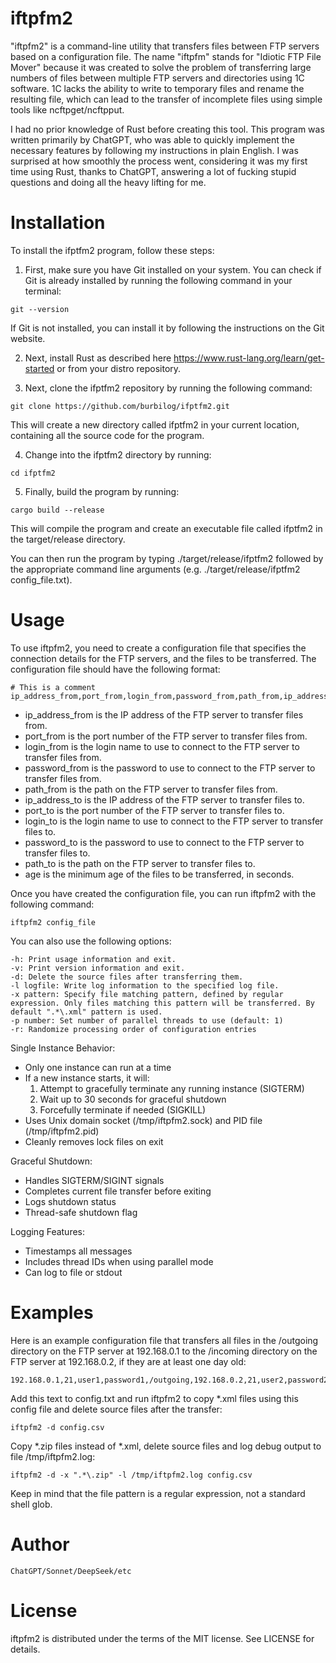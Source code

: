 iftpfm2
=======

"iftpfm2" is a command-line utility that transfers files between FTP servers based on a configuration file. The name "iftpfm" stands for "Idiotic FTP File Mover" because it was created to solve the problem of transferring large numbers of files between multiple FTP servers and directories using 1C software. 1C lacks the ability to write to temporary files and rename the resulting file, which can lead to the transfer of incomplete files using simple tools like ncftpget/ncftpput.

I had no prior knowledge of Rust before creating this tool. This program was written primarily by ChatGPT, who was able to quickly implement the necessary features by following my instructions in plain English. I was surprised at how smoothly the process went, considering it was my first time using Rust, thanks to ChatGPT, answering a lot of fucking stupid questions and doing all the heavy lifting for me.

Installation
============

To install the ifptfm2 program, follow these steps:

1. First, make sure you have Git installed on your system. You can check if Git is already installed by running the following command in your terminal:

~~~
git --version
~~~

If Git is not installed, you can install it by following the instructions on the Git website.

2. Next, install Rust as described here https://www.rust-lang.org/learn/get-started or from your distro repository.

3. Next, clone the ifptfm2 repository by running the following command:

~~~
git clone https://github.com/burbilog/ifptfm2.git
~~~

This will create a new directory called ifptfm2 in your current location, containing all the source code for the program.

4. Change into the ifptfm2 directory by running:

~~~
cd ifptfm2
~~~

5. Finally, build the program by running:

~~~
cargo build --release
~~~

This will compile the program and create an executable file called ifptfm2 in the target/release directory.

You can then run the program by typing ./target/release/ifptfm2 followed by the appropriate command line arguments (e.g. ./target/release/ifptfm2 config_file.txt).



Usage
=====

To use iftpfm2, you need to create a configuration file that specifies the connection details for the FTP servers, and the files to be transferred. The configuration file should have the following format:

~~~
# This is a comment
ip_address_from,port_from,login_from,password_from,path_from,ip_address_to,port_to,login_to,password_to,path_to,age
~~~

- ip_address_from is the IP address of the FTP server to transfer files from.
- port_from is the port number of the FTP server to transfer files from.
- login_from is the login name to use to connect to the FTP server to transfer files from.
- password_from is the password to use to connect to the FTP server to transfer files from.
- path_from is the path on the FTP server to transfer files from.
- ip_address_to is the IP address of the FTP server to transfer files to.
- port_to is the port number of the FTP server to transfer files to.
- login_to is the login name to use to connect to the FTP server to transfer files to.
- password_to is the password to use to connect to the FTP server to transfer files to.
- path_to is the path on the FTP server to transfer files to.
- age is the minimum age of the files to be transferred, in seconds.

Once you have created the configuration file, you can run iftpfm2 with the following command:

~~~
iftpfm2 config_file
~~~

You can also use the following options:

    -h: Print usage information and exit.
    -v: Print version information and exit.
    -d: Delete the source files after transferring them.
    -l logfile: Write log information to the specified log file.
    -x pattern: Specify file matching pattern, defined by regular expression. Only files matching this pattern will be transferred. By default ".*\.xml" pattern is used.
    -p number: Set number of parallel threads to use (default: 1)
    -r: Randomize processing order of configuration entries

Single Instance Behavior:
- Only one instance can run at a time
- If a new instance starts, it will:
  1. Attempt to gracefully terminate any running instance (SIGTERM)
  2. Wait up to 30 seconds for graceful shutdown
  3. Forcefully terminate if needed (SIGKILL)
- Uses Unix domain socket (/tmp/iftpfm2.sock) and PID file (/tmp/iftpfm2.pid)
- Cleanly removes lock files on exit

Graceful Shutdown:
- Handles SIGTERM/SIGINT signals
- Completes current file transfer before exiting
- Logs shutdown status
- Thread-safe shutdown flag

Logging Features:
- Timestamps all messages
- Includes thread IDs when using parallel mode
- Can log to file or stdout

Examples
========

Here is an example configuration file that transfers all files in the /outgoing directory on the FTP server at 192.168.0.1 to the /incoming directory on the FTP server at 192.168.0.2, if they are at least one day old:

~~~
192.168.0.1,21,user1,password1,/outgoing,192.168.0.2,21,user2,password2,/incoming,86400
~~~

Add this text to config.txt and run iftpfm2 to copy \*.xml files using this config file and delete source files after the transfer:

~~~
iftpfm2 -d config.csv
~~~

Copy \*.zip files instead of \*.xml, delete source files and log debug output to file /tmp/iftpfm2.log:

~~~
iftpfm2 -d -x ".*\.zip" -l /tmp/iftpfm2.log config.csv
~~~

Keep in mind that the file pattern is a regular expression, not a standard shell glob.

Author
======

    ChatGPT/Sonnet/DeepSeek/etc

License
=======

iftpfm2 is distributed under the terms of the MIT license. See LICENSE for details.
